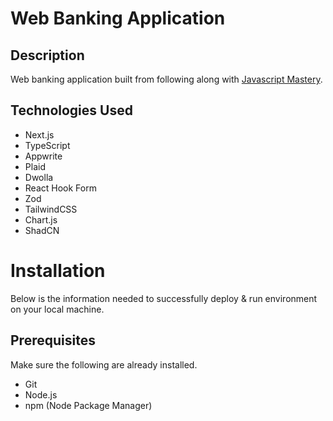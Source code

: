 # Web Banking Application


## Description
Web banking application built from following along with [Javascript Mastery](https://www.youtube.com/watch?v=PuOVqP_cjkE).

## Technologies Used
- Next.js
- TypeScript
- Appwrite
- Plaid
- Dwolla
- React Hook Form
- Zod
- TailwindCSS
- Chart.js
- ShadCN

# Installation
Below is the information needed to successfully deploy & run environment on your local machine.

## Prerequisites
Make sure the following are already installed.
- Git
- Node.js
- npm (Node Package Manager)